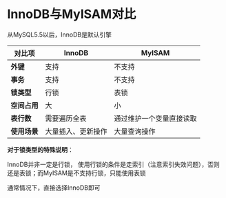 # InnoDB与MyISAM对比

 从MySQL5.5以后，InnoDB是默认引擎

| **对比项**   | **InnoDB**         | **MyISAM**               |
| ------------ | ------------------ | ------------------------ |
| **外键**     | 支持               | 不支持                   |
| **事务**     | 支持               | 不支持                   |
| **锁类型**   | 行锁               | 表锁                     |
| **空间占用** | 大                 | 小                       |
| **表行数**   | 需要遍历全表       | 通过维护一个变量直接读取 |
| **使用场景** | 大量插入、更新操作 | 大量查询操作             |

**对于锁类型的特殊说明**：

InnoDB并非一定是行锁， 使用行锁的条件是走索引（注意索引失效问题），否则还是表锁；而MyISAM是不支持行锁，只能使用表锁

通常情况下，直接选择InnoDB即可